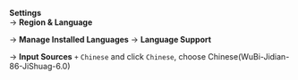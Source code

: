 
**Settings**  
-> **Region & Language**   

-> **Manage Installed Languages** -> **Language Support**   

-> **Input Sources** `+` `Chinese` and click `Chinese`, choose Chinese(WuBi-Jidian-86-JiShuag-6.0)  